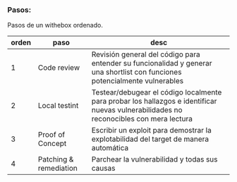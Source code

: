 ### Pasos:

Pasos de un withebox ordenado.

| orden  | paso | desc |
|-----|-----|------|
| 1 | Code review | Revisión general del código para entender su funcionalidad y generar una shortlist con funciones potencialmente vulnerables |
| 2 | Local testint | Testear/debugear el código localmente para probar los hallazgos e identificar nuevas vulnerabilidades no reconocibles con mera lectura |
| 3 | Proof of Concept | Escribir un exploit para demostrar la explotabilidad del target de manera automática |
| 4 | Patching & remediation | Parchear la vulnerabilidad y todas sus causas |


